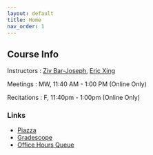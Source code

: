 ```yaml
---
layout: default
title: Home
nav_order: 1
---
```


## Course Info

Instructors
: [Ziv Bar-Joseph](http://www.cs.cmu.edu/~zivbj), [Eric Xing](http://www.cs.cmu.edu/~epxing)

Meetings
: MW, 11:40 AM - 1:00 PM (Online Only)

Recitations
: F, 11:40pm - 1:00pm (Online Only)

### Links

* [Piazza](https://piazza.com/cmu/fall2020/10701)
* [Gradescope](https://www.gradescope.com/courses/140926)
* [Office Hours Queue](https://cmu.ohqueue.com)
